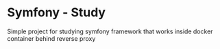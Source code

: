 # Symfony - Study

Simple project for studying symfony framework that works inside docker container behind reverse proxy